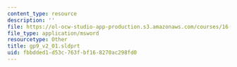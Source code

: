 ```yaml
---
content_type: resource
description: ''
file: https://ol-ocw-studio-app-production.s3.amazonaws.com/courses/16-810-engineering-design-and-rapid-prototyping-january-iap-2005/fbbdded1d53c763fbf168270ac298fd0_gp9_v2_01.sldprt
file_type: application/msword
resourcetype: Other
title: gp9_v2_01.sldprt
uid: fbbdded1-d53c-763f-bf16-8270ac298fd0
---
```

